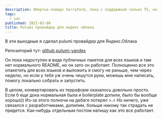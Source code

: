 ```yaml
---
description: Обертка поверх terraform, пока с поддержкой только TS, но уже можно пользоваться.
tags:
  - iac
published: 2021-03-08
title: Pulumi провайдер для яндекс облака
---
```


В эти выходные я сделал pulumi провайдер для Яндекс.Облака

Репозиторий тут: [github pulumi-yandex](https://github.com/aladmit/pulumi-yandex)

Он пока недоступен в виде публичных пакетов для всех языков и там нет нормального README, но он зато он работает. Полноценно все это опакетить для всех языков и выложить я смогу не раньше, чем через неделю, но если у тебя уж очень чешутся руки, можешь мне написать, помогу локально собрать и запустить.

В целом, конвертировать из терраформ оказалось довольно просто. Если б еще дока нормальная была и boilerplate допили, было бы вообще хорошо)) Из-за этого полночи на дебаге потерял >.< Но ничего, уже связался с разработчиками, допилим, больше никому так страдать не придется. Как-нибудь отдельным постом напишу как это все работает.
